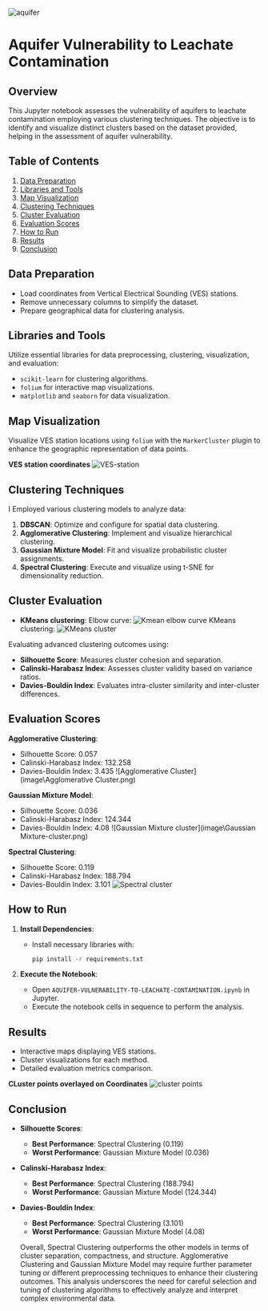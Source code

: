 ![aquifer](image/aquifer-vulnerability.jpg)

# Aquifer Vulnerability to Leachate Contamination

## Overview

This Jupyter notebook assesses the vulnerability of aquifers to leachate contamination employing various clustering techniques. The objective is to identify and visualize distinct clusters based on the dataset provided, helping in the assessment of aquifer vulnerability.

## Table of Contents

1. [Data Preparation](#data-preparation)
2. [Libraries and Tools](#libraries-and-tools)
3. [Map Visualization](#map-visualization)
4. [Clustering Techniques](#clustering-techniques)
5. [Cluster Evaluation](#cluster-evaluation)
6. [Evaluation Scores](#evaluation-scores)
7. [How to Run](#how-to-run)
8. [Results](#results)
9. [Conclusion](#conclusion)

## Data Preparation

- Load coordinates from Vertical Electrical Sounding (VES) stations.
- Remove unnecessary columns to simplify the dataset.
- Prepare geographical data for clustering analysis.

## Libraries and Tools

Utilize essential libraries for data preprocessing, clustering, visualization, and evaluation:
  - `scikit-learn` for clustering algorithms.
  - `folium` for interactive map visualizations.
  - `matplotlib` and `seaborn` for data visualization.

## Map Visualization

Visualize VES station locations using `folium` with the `MarkerCluster` plugin to enhance the geographic representation of data points.

**VES station coordinates**
![VES-station](image/stations_map.jpg)

## Clustering Techniques

I Employed various clustering models to analyze data:
1. **DBSCAN**: Optimize and configure for spatial data clustering.
2. **Agglomerative Clustering**: Implement and visualize hierarchical clustering.
3. **Gaussian Mixture Model**: Fit and visualize probabilistic cluster assignments.
4. **Spectral Clustering**: Execute and visualize using t-SNE for dimensionality reduction.


## Cluster Evaluation
- **KMeans clustering**:
Elbow curve:
![Kmean elbow curve](image/elbow-curve-plot.png)
KMeans clustering:
![KMeans cluster](image/KMeans-cluster.png)

Evaluating advanced clustering outcomes using:
- **Silhouette Score**: Measures cluster cohesion and separation.
- **Calinski-Harabasz Index**: Assesses cluster validity based on variance ratios.
- **Davies-Bouldin Index**: Evaluates intra-cluster similarity and inter-cluster differences.

## Evaluation Scores

**Agglomerative Clustering**:
  - Silhouette Score: 0.057
  - Calinski-Harabasz Index: 132.258
  - Davies-Bouldin Index: 3.435
![Agglomerative Cluster](image\Agglomerative Cluster.png)

**Gaussian Mixture Model**:
  - Silhouette Score: 0.036
  - Calinski-Harabasz Index: 124.344
  - Davies-Bouldin Index: 4.08
![Gaussian Mixture cluster](image\Gaussian Mixture-cluster.png)

**Spectral Clustering**:
  - Silhouette Score: 0.119
  - Calinski-Harabasz Index: 188.794
  - Davies-Bouldin Index: 3.101
![Spectral cluster](image/spectral-cluster.png)
## How to Run

1. **Install Dependencies**:
    - Install necessary libraries with:
      ```bash
      pip install -r requirements.txt
      ```

2. **Execute the Notebook**:
    - Open `AQUIFER-VULNERABILITY-TO-LEACHATE-CONTAMINATION.ipynb` in Jupyter.
    - Execute the notebook cells in sequence to perform the analysis.

## Results

- Interactive maps displaying VES stations.
- Cluster visualizations for each method.
- Detailed evaluation metrics comparison.

**CLuster points overlayed on Coordinates**
![cluster points](image/clustered_map.jpg)

## Conclusion

- **Silhouette Scores**:
  - **Best Performance**: Spectral Clustering (0.119)
  - **Worst Performance**: Gaussian Mixture Model (0.036)

- **Calinski-Harabasz Index**:
  - **Best Performance**: Spectral Clustering (188.794)
  - **Worst Performance**: Gaussian Mixture Model (124.344)

- **Davies-Bouldin Index**:
  - **Best Performance**: Spectral Clustering (3.101)
  - **Worst Performance**: Gaussian Mixture Model (4.08)

  Overall, Spectral Clustering outperforms the other models in terms of cluster separation, compactness, and structure. Agglomerative Clustering and Gaussian Mixture Model may require further parameter tuning or different preprocessing techniques to enhance their clustering outcomes. This analysis underscores the need for careful selection and tuning of clustering algorithms to effectively analyze and interpret complex environmental data.
